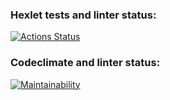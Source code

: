 ### Hexlet tests and linter status:
[![Actions Status](https://github.com/Exodzz/php-project-45/actions/workflows/hexlet-check.yml/badge.svg)](https://github.com/Exodzz/php-project-45/actions)

### Codeclimate and linter status:
[![Maintainability](https://api.codeclimate.com/v1/badges/25883c731ebc3a207227/maintainability)](https://codeclimate.com/github/Exodzz/php-project-45/maintainability)

[//]: # ([![Test Coverage]&#40;https://api.codeclimate.com/v1/badges/25883c731ebc3a207227/test_coverage&#41;]&#40;https://codeclimate.com/github/Exodzz/php-project-45/test_coverage&#41;)